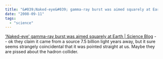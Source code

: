 ```yaml
---
title: "&#039;Naked-eye&#039; gamma-ray burst was aimed squarely at Earth"
date: "2008-09-11"
tags: 
  - "science"
---
```


['Naked-eye' gamma-ray burst was aimed squarely at Earth | Science Blog](http://www.scienceblog.com/cms/naked-eye-gamma-ray-burst-was-aimed-squarely-earth-17351.html) -- ok they claim it came from a source 7.5 billion light years away, but it sure seems strangely coincidental that it was pointed straight at us. Maybe they are pissed about the hadron collider.
